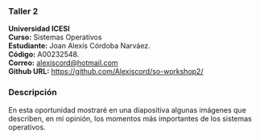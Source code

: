 ### Taller 2
**Universidad ICESI**  
**Curso:** Sistemas Operativos  
**Estudiante:** Joan Alexís Córdoba Narváez.  
**Código:** A00232548.  
**Correo:** alexiscord@hotmail.com  
**Github URL:** https://github.com/Alexiscord/so-workshop2/


### Descripción
En esta oportunidad mostraré en una diapositiva algunas imágenes que describen, en mi opinión, los momentos más importantes de los sistemas operativos.
